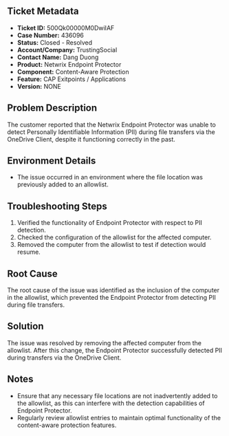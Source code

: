 ## Ticket Metadata
- **Ticket ID:** 500Qk00000M0DwiIAF
- **Case Number:** 436096
- **Status:** Closed - Resolved
- **Account/Company:** TrustingSocial
- **Contact Name:** Dang Duong
- **Product:** Netwrix Endpoint Protector
- **Component:** Content-Aware Protection
- **Feature:** CAP Exitpoints / Applications
- **Version:** NONE

## Problem Description
The customer reported that the Netwrix Endpoint Protector was unable to detect Personally Identifiable Information (PII) during file transfers via the OneDrive Client, despite it functioning correctly in the past.

## Environment Details
- The issue occurred in an environment where the file location was previously added to an allowlist.

## Troubleshooting Steps
1. Verified the functionality of Endpoint Protector with respect to PII detection.
2. Checked the configuration of the allowlist for the affected computer.
3. Removed the computer from the allowlist to test if detection would resume.

## Root Cause
The root cause of the issue was identified as the inclusion of the computer in the allowlist, which prevented the Endpoint Protector from detecting PII during file transfers.

## Solution
The issue was resolved by removing the affected computer from the allowlist. After this change, the Endpoint Protector successfully detected PII during transfers via the OneDrive Client.

## Notes
- Ensure that any necessary file locations are not inadvertently added to the allowlist, as this can interfere with the detection capabilities of Endpoint Protector.
- Regularly review allowlist entries to maintain optimal functionality of the content-aware protection features.
